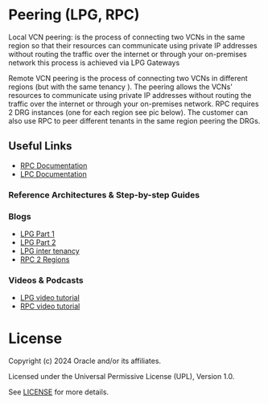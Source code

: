 #  Peering (LPG, RPC) 

Local VCN peering: is the process of connecting two VCNs in the same region so that their resources can communicate using private IP addresses without routing the traffic over the internet or through your on-premises network this process is achieved via LPG Gateways

Remote VCN peering is the process of connecting two VCNs in different regions (but with the same tenancy ). The peering allows the VCNs' resources to communicate using private IP addresses without routing the traffic over the internet or through your on-premises network. RPC requires 2 DRG instances (one for each region see pic below). The customer can also use RPC  to peer different tenants in the same region peering the DRGs.



## Useful Links

- [RPC Documentation](https://docs.oracle.com/en-us/iaas/Content/Network/Tasks/remoteVCNpeering.htm#Remote_VCN_Peering_Across_Regions)
- [LPC Documentation](https://docs.oracle.com/en-us/iaas/Content/Network/Tasks/localVCNpeering.htm)


### Reference Architectures & Step-by-step Guides


### Blogs

- [LPG Part 1](https://blogs.oracle.com/cloud-infrastructure/post/easily-connect-isolated-networks-using-oracle-cloud-infrastructures-vcn-peering-solution-part-1--)
- [LPG Part 2](https://blogs.oracle.com/cloud-infrastructure/post/easily-connect-isolated-networks-using-oracle-cloud-infrastructures-vcn-peering-solution-part-2)
- [LPG inter tenancy](https://www.ateam-oracle.com/post/inter-tenancy-vcn-peering-using-remote-peering-connection)
- [RPC 2 Regions](https://learnoci.cloud/how-to-connect-2-vcns-in-different-regions-using-remote-peering-connection-decac8b9e4de)


### Videos & Podcasts

- [LPG video tutorial](https://www.youtube.com/watch?v=kO1UlrwffgM)
- [RPC video tutorial](https://www.youtube.com/watch?v=2TOL5tJQ-fU)

# License

Copyright (c) 2024 Oracle and/or its affiliates.

Licensed under the Universal Permissive License (UPL), Version 1.0.

See [LICENSE](https://github.com/oracle-devrel/technology-engineering/blob/main/LICENSE) for more details.
